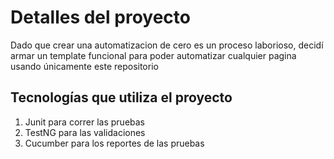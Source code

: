 # Detalles del proyecto 

Dado que crear una automatizacion de cero es un proceso laborioso, decidí armar un 
template funcional para poder automatizar cualquier pagina usando únicamente este repositorio

## Tecnologías que utiliza el proyecto

1) Junit para correr las pruebas
2) TestNG para las validaciones
3) Cucumber para los reportes de las pruebas